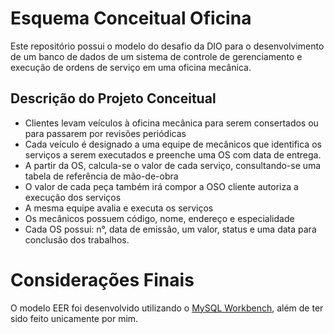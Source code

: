 # Esquema Conceitual Oficina

Este repositório possui o modelo do desafio da DIO para o desenvolvimento de um banco de dados de um sistema de controle de gerenciamento e execução de ordens de serviço em uma oficina mecânica.

## Descrição do Projeto Conceitual 
- Clientes levam veículos à oficina mecânica para serem consertados ou para passarem por revisões  periódicas
- Cada veículo é designado a uma equipe de mecânicos que identifica os serviços a serem executados e preenche uma OS com data de entrega.
- A partir da OS, calcula-se o valor de cada serviço, consultando-se uma tabela de referência de mão-de-obra
- O valor de cada peça também irá compor a OSO cliente autoriza a execução dos serviços
- A mesma equipe avalia e executa os serviços
- Os mecânicos possuem código, nome, endereço e especialidade
- Cada OS possui: n°, data de emissão, um valor, status e uma data para conclusão dos trabalhos.

# Considerações Finais
O modelo EER foi desenvolvido utilizando o [MySQL Workbench](https://www.mysql.com/products/workbench/), além de ter sido feito unicamente por mim.
